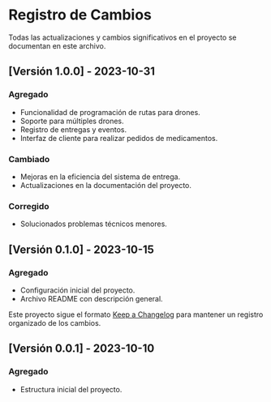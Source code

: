 # Registro de Cambios

Todas las actualizaciones y cambios significativos en el proyecto se documentan en este archivo.

## [Versión 1.0.0] - 2023-10-31

### Agregado

- Funcionalidad de programación de rutas para drones.
- Soporte para múltiples drones.
- Registro de entregas y eventos.
- Interfaz de cliente para realizar pedidos de medicamentos.

### Cambiado

- Mejoras en la eficiencia del sistema de entrega.
- Actualizaciones en la documentación del proyecto.

### Corregido

- Solucionados problemas técnicos menores.

## [Versión 0.1.0] - 2023-10-15

### Agregado

- Configuración inicial del proyecto.
- Archivo README con descripción general.

Este proyecto sigue el formato [Keep a Changelog](https://keepachangelog.com) para mantener un registro organizado de los cambios.

## [Versión 0.0.1] - 2023-10-10

### Agregado

- Estructura inicial del proyecto.

